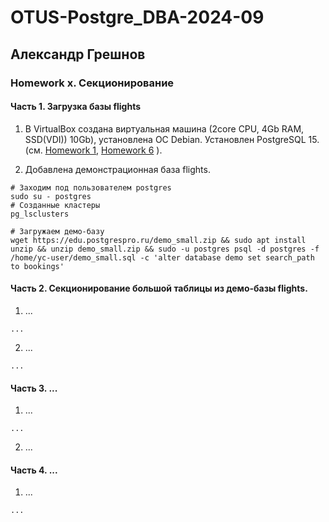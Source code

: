 # OTUS-Postgre_DBA-2024-09
## Александр Грешнов

### Homework x. Секционирование 

#### Часть 1. Загрузка базы flights
1. В VirtualBox создана виртуальная машина (2core CPU, 4Gb RAM, SSD(VDI)) 10Gb), установлена ОС Debian. Установлен PostgreSQL 15. (см. [Homework 1](/Homework/HW-1.md), [Homework 6](/Homework/HW-6.md) ).

2. Добавлена демонстрационная база flights.

```
# Заходим под пользователем postgres
sudo su - postgres
# Созданные кластеры
pg_lsclusters

# Загружаем демо-базу
wget https://edu.postgrespro.ru/demo_small.zip && sudo apt install unzip && unzip demo_small.zip && sudo -u postgres psql -d postgres -f /home/yc-user/demo_small.sql -c 'alter database demo set search_path to bookings' 

```


#### Часть 2. Секционирование большой таблицы из демо-базы flights.
1. ...
```
...
```

2. ...
```
...
```


#### Часть 3. ...
1. ...
```
...
```
2. ...


#### Часть 4. ...
1. ...
```
...
```


